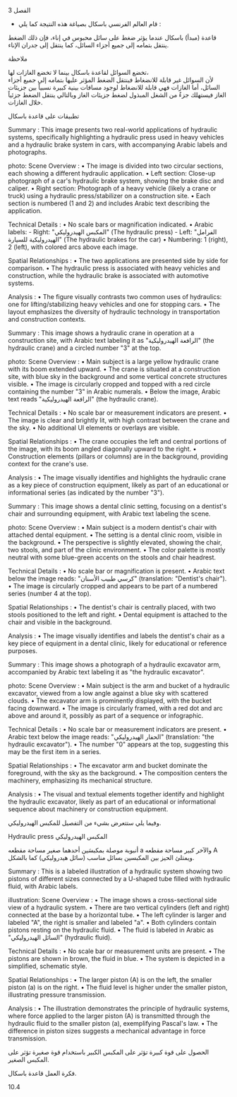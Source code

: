 3
الفصل <!-- text, from page 0 (l=0.852,t=0.033,r=0.925,b=0.074), with ID 45dd8cf1-488c-4fc0-af96-3a3b711e40bf -->

* قام العالم الفرنسي باسكال بصياغة هذه النتيجة كما يلي : <!-- text, from page 0 (l=0.462,t=0.087,r=0.931,b=0.113), with ID ffa4f546-bf24-4d6f-aee1-16684aa3b270 -->

قاعدة (مبدأ) باسكال
عندما يؤثر ضغط على سائل محبوس في إناء، فإن ذلك الضغط ينتقل بتمامه إلى جميع أجزاء السائل، كما ينتقل إلى جدران الإناء. <!-- text, from page 0 (l=0.071,t=0.118,r=0.928,b=0.194), with ID 806a99d8-681c-4c49-9905-a08eea2ce82b -->

ملاحظة

تخضع السوائل لقاعدة باسكال بينما لا تخضع الغازات لها،  
لأن السوائل غير قابلة للانضغاط فينتقل الضغط المؤثر عليها بتمامه إلى جميع أجزاء السائل، أما الغازات فهي قابلة للانضغاط لوجود مسافات بينية كبيرة نسبياً بين جزيئات الغاز فيستهلك جزءٌ من الشغل المبذول لضغط جزيئات الغاز وبالتالي ينتقل الضغط جزئياً خلال الغازات. <!-- text, from page 0 (l=0.071,t=0.208,r=0.940,b=0.345), with ID a853f89b-6c8b-4084-b1dc-038cddc98445 -->

تطبيقات على قاعدة باسكال <!-- text, from page 0 (l=0.616,t=0.360,r=0.930,b=0.400), with ID 99e861cd-d1bc-4c82-bce3-6a8c302d772f -->

Summary : This image presents two real-world applications of hydraulic systems, specifically highlighting a hydraulic press used in heavy vehicles and a hydraulic brake system in cars, with accompanying Arabic labels and photographs.

photo:
Scene Overview :
  • The image is divided into two circular sections, each showing a different hydraulic application.
  • Left section: Close-up photograph of a car's hydraulic brake system, showing the brake disc and caliper.
  • Right section: Photograph of a heavy vehicle (likely a crane or truck) using a hydraulic press/stabilizer on a construction site.
  • Each section is numbered (1 and 2) and includes Arabic text describing the application.

Technical Details :
  • No scale bars or magnification indicated.
  • Arabic labels: 
      - Right: "المكبس الهيدروليكي" (The hydraulic press)
      - Left: "الفرامل الهيدروليكية للسيارة" (The hydraulic brakes for the car)
  • Numbering: 1 (right), 2 (left), with colored arcs above each image.

Spatial Relationships :
  • The two applications are presented side by side for comparison.
  • The hydraulic press is associated with heavy vehicles and construction, while the hydraulic brake is associated with automotive systems.

Analysis :
  • The figure visually contrasts two common uses of hydraulics: one for lifting/stabilizing heavy vehicles and one for stopping cars.
  • The layout emphasizes the diversity of hydraulic technology in transportation and construction contexts. <!-- figure, from page 0 (l=0.579,t=0.406,r=0.921,b=0.585), with ID d00e02e9-b341-4361-a364-de68b4a91b62 -->

Summary : This image shows a hydraulic crane in operation at a construction site, with Arabic text labeling it as "الرافعة الهيدروليكية" (the hydraulic crane) and a circled number "3" at the top.

photo:
Scene Overview :
  • Main subject is a large yellow hydraulic crane with its boom extended upward.
  • The crane is situated at a construction site, with blue sky in the background and some vertical concrete structures visible.
  • The image is circularly cropped and topped with a red circle containing the number "3" in Arabic numerals.
  • Below the image, Arabic text reads "الرافعة الهيدروليكية" (the hydraulic crane).

Technical Details :
  • No scale bar or measurement indicators are present.
  • The image is clear and brightly lit, with high contrast between the crane and the sky.
  • No additional UI elements or overlays are visible.

Spatial Relationships :
  • The crane occupies the left and central portions of the image, with its boom angled diagonally upward to the right.
  • Construction elements (pillars or columns) are in the background, providing context for the crane's use.

Analysis :
  • The image visually identifies and highlights the hydraulic crane as a key piece of construction equipment, likely as part of an educational or informational series (as indicated by the number "3"). <!-- figure, from page 0 (l=0.410,t=0.409,r=0.588,b=0.579), with ID d7b735fa-4530-4f36-b5f4-87c5c7d2fbfa -->

Summary : This image shows a dental clinic setting, focusing on a dentist's chair and surrounding equipment, with Arabic text labeling the scene.

photo:
Scene Overview :
  • Main subject is a modern dentist's chair with attached dental equipment.
  • The setting is a dental clinic room, visible in the background.
  • The perspective is slightly elevated, showing the chair, two stools, and part of the clinic environment.
  • The color palette is mostly neutral with some blue-green accents on the stools and chair headrest.

Technical Details :
  • No scale bar or magnification is present.
  • Arabic text below the image reads: "كرسي طبيب الأسنان" (translation: "Dentist's chair").
  • The image is circularly cropped and appears to be part of a numbered series (number 4 at the top).

Spatial Relationships :
  • The dentist's chair is centrally placed, with two stools positioned to the left and right.
  • Dental equipment is attached to the chair and visible in the background.

Analysis :
  • The image visually identifies and labels the dentist's chair as a key piece of equipment in a dental clinic, likely for educational or reference purposes. <!-- figure, from page 0 (l=0.247,t=0.406,r=0.414,b=0.584), with ID 1232d890-1b6c-471c-a7c7-36ed319232d8 -->

Summary : This image shows a photograph of a hydraulic excavator arm, accompanied by Arabic text labeling it as "the hydraulic excavator".

photo:
Scene Overview :
  • Main subject is the arm and bucket of a hydraulic excavator, viewed from a low angle against a blue sky with scattered clouds.
  • The excavator arm is prominently displayed, with the bucket facing downward.
  • The image is circularly framed, with a red dot and arc above and around it, possibly as part of a sequence or infographic.

Technical Details :
  • No scale bar or measurement indicators are present.
  • Arabic text below the image reads: "الحفار الهيدروليكي" (translation: "the hydraulic excavator").
  • The number "0" appears at the top, suggesting this may be the first item in a series.

Spatial Relationships :
  • The excavator arm and bucket dominate the foreground, with the sky as the background.
  • The composition centers the machinery, emphasizing its mechanical structure.

Analysis :
  • The visual and textual elements together identify and highlight the hydraulic excavator, likely as part of an educational or informational sequence about machinery or construction equipment. <!-- figure, from page 0 (l=0.071,t=0.408,r=0.253,b=0.581), with ID 8b8468e5-efc9-40b6-992d-4ea1cd1e790a -->

وفيما يلي ستتعرض بشيء من التفصيل للمكبس الهيدروليكي. <!-- text, from page 0 (l=0.438,t=0.595,r=0.931,b=0.625), with ID 2960a124-61eb-4fc7-b23b-4ae40eb186bd -->

Hydraulic press المكبس الهيدروليكي <!-- text, from page 0 (l=0.513,t=0.635,r=0.931,b=0.670), with ID e52ebc30-6714-40a3-9c40-3d19237973cf -->

أنبوبة موصلة بمكبسَين أحدهما صغير مساحة مقطعه a والآخر كبير مساحة مقطعه A ويمتلئ الحيز بين المكبسين بسائل مناسب (سائل هيدروليكي) كما بالشكل. <!-- text, from page 0 (l=0.405,t=0.676,r=0.949,b=0.781), with ID 84edfd68-bbd8-4397-a383-94885c0c62ea -->

Summary : This is a labeled illustration of a hydraulic system showing two pistons of different sizes connected by a U-shaped tube filled with hydraulic fluid, with Arabic labels.

illustration:
Scene Overview :
  • The image shows a cross-sectional side view of a hydraulic system.
  • There are two vertical cylinders (left and right) connected at the base by a horizontal tube.
  • The left cylinder is larger and labeled "A", the right is smaller and labeled "a".
  • Both cylinders contain pistons resting on the hydraulic fluid.
  • The fluid is labeled in Arabic as "السائل الهيدروليكي" (hydraulic fluid).

Technical Details :
  • No scale bar or measurement units are present.
  • The pistons are shown in brown, the fluid in blue.
  • The system is depicted in a simplified, schematic style.

Spatial Relationships :
  • The larger piston (A) is on the left, the smaller piston (a) is on the right.
  • The fluid level is higher under the smaller piston, illustrating pressure transmission.

Analysis :
  • The illustration demonstrates the principle of hydraulic systems, where force applied to the larger piston (A) is transmitted through the hydraulic fluid to the smaller piston (a), exemplifying Pascal's law.
  • The difference in piston sizes suggests a mechanical advantage in force transmission. <!-- figure, from page 0 (l=0.075,t=0.659,r=0.344,b=0.773), with ID abc3b711-8ffe-44f3-a6ed-9159f4212211 -->

الحصول على قوة كبيرة تؤثر على المكبس الكبير باستخدام قوة صغيرة تؤثر على المكبس الصغير. <!-- text, from page 0 (l=0.135,t=0.785,r=0.952,b=0.842), with ID fc55f4b1-4e64-477c-ad0f-3979cd4c692e -->

فكرة العمل
قاعدة باسكال. <!-- text, from page 0 (l=0.752,t=0.854,r=0.947,b=0.896), with ID 15564210-9383-4d64-bece-41209a87bb42 -->

$10.4$ <!-- marginalia, from page 0 (l=0.869,t=0.921,r=0.923,b=0.950), with ID 9b2c5342-37ac-489b-87b3-ef22151a3963 -->